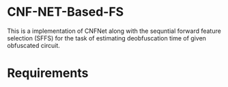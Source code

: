 # CNF-NET-Based-FS

This is a implementation of CNFNet along with the sequntial forward feature selection (SFFS) for the task of estimating deobfuscation time of given obfuscated circuit.

# Requirements 

